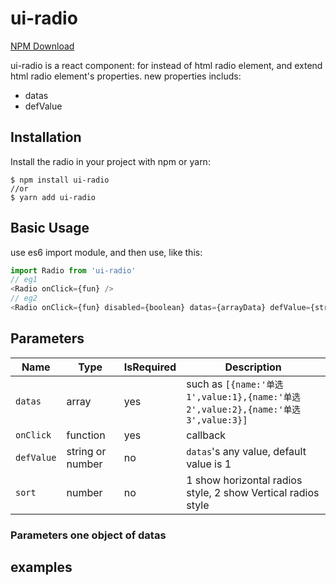 # ui-radio

[NPM Download](https://www.npmjs.com/package/ui-radio)

ui-radio is a react component: for instead of html radio element, and extend html radio element's properties. new properties includs:
* datas
* defValue

## Installation

Install the radio in your project with npm or yarn:

```shell
$ npm install ui-radio
//or
$ yarn add ui-radio
```

## Basic Usage

use es6 import module, and then use, like this:

```javascript
import Radio from 'ui-radio'
// eg1
<Radio onClick={fun} />
// eg2
<Radio onClick={fun} disabled={boolean} datas={arrayData} defValue={stringOrNumber} />
```

## Parameters

| Name      | Type   | IsRequired | Description |
| --------- | ------ | ---------- | ----------- |
| `datas`   | array  | yes        | such as `[{name:'单选1',value:1},{name:'单选2',value:2},{name:'单选3',value:3}]` |
| `onClick`| function  | yes  | callback |
| `defValue`| string or number  | no  | `datas`'s any value, default value is 1 |
| `sort`| number  | no  | 1 show horizontal radios style, 2 show Vertical radios style |

### Parameters one object of datas

## examples
